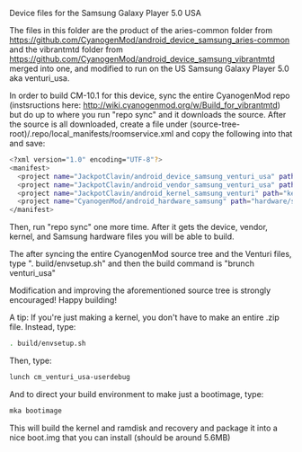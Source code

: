 Device files for the Samsung Galaxy Player 5.0 USA

The files in this folder are the product of the aries-common folder from https://github.com/CyanogenMod/android_device_samsung_aries-common
and the vibrantmtd folder from https://github.com/CyanogenMod/android_device_samsung_vibrantmtd merged into one, and modified to run on the
US Samsung Galaxy Player 5.0 aka venturi_usa.

In order to build CM-10.1 for this device, sync the entire CyanogenMod repo (instsructions here: http://wiki.cyanogenmod.org/w/Build_for_vibrantmtd) but do up to where you run "repo sync" and it downloads the source. After the source is all downloaded, create a file under (source-tree-root)/.repo/local_manifests/roomservice.xml and copy the following into that and save:

```bash
<?xml version="1.0" encoding="UTF-8"?>
<manifest>
  <project name="JackpotClavin/android_device_samsung_venturi_usa" path="device/samsung/venturi_usa" remote="github" />
  <project name="JackpotClavin/android_vendor_samsung_venturi_usa" path="vendor/samsung/venturi_usa" remote="github" />
  <project name="JackpotClavin/android_kernel_samsung_venturi" path="kernel/samsung/venturi" remote="github" />
  <project name="CyanogenMod/android_hardware_samsung" path="hardware/samsung" remote="github" />
</manifest>
```

Then, run "repo sync" one more time. After it gets the device, vendor, kernel, and Samsung hardware files you will be able to build.

The after syncing the entire CyanogenMod source tree and the Venturi files, type ". build/envsetup.sh" and then the build command is "brunch venturi_usa"

Modification and improving the aforementioned source tree is strongly encouraged! Happy building!

A tip: If you're just making a kernel, you don't have to make an entire .zip file. Instead, type:

```bash
. build/envsetup.sh
```

Then, type:

```bash
lunch cm_venturi_usa-userdebug
```

And to direct your build environment to make just a bootimage, type:

```bash
mka bootimage
```

This will build the kernel and ramdisk and recovery and package it into a nice boot.img that you can install (should be around 5.6MB)
